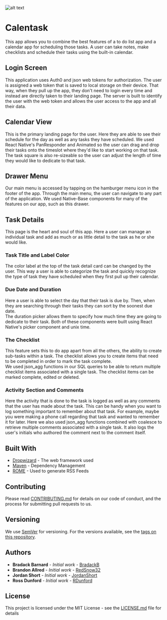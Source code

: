 ![alt text](https://user-images.githubusercontent.com/32680642/38333515-110b6dca-3816-11e8-8add-2756c420ae87.png)

# Calentask

This app allows you to combine the best features of a to do list app and a calendar app for scheduling those tasks.  A user can take notes, make checklists and schedule their tasks using the built-in calendar.

## Login Screen

This application uses Auth0 and json web tokens for authorization.  The user is assigned a web token that is saved to local storage on their device.  That way, when they pull up the app, they don't need to login every time and instead are directly taken to their landing page.
The server is built to identify the user with the web token and allows the user access to the app and all their data.

## Calendar View

This is the primary landing page for the user.  Here they are able to see their schedule for the day as well as any tasks they have scheduled.  We used React Native's PanResponder and Animated so the user can drag and drop their tasks onto the timeslot where they'd like to start working on that task.  The task square is also re-sizeable so the user can adjust the length of time they would like to dedicate to that task.

## Drawer Menu

Our main menu is accessed by tapping on the hamburger menu icon in the footer of the app.  Through the main menu, the user can navigate to any part of the application.  We used Native-Base components for many of the features on our app, such as this drawer.

## Task Details

This page is the heart and soul of this app.  Here a user can manage an individual task and add as much or as little detail to the task as he or she would like.

### Task Title and Label Color
The color label at the top of the task detail card can be changed by the user.  This way a user is able to categorize the task and quickly recognize the type of task they have scheduled when they first pull up their calendar.

### Due Date and Duration
Here a user is able to select the day that their task is due by.  Then, when they are searching through their tasks they can sort by the soonest due date.  
The duration picker allows them to specify how much time they are going to dedicate to their task.  Both of these components were built using React Native's picker component and unix time.

### The Checklist
This feature sets this to do app apart from all the others, the ability to create sub-tasks within a task.  The checklist allows you to create items that need to be completed in order to mark the task complete.  
We used json_agg functions in our SQL queries to be able to return multiple checklist items associated with a single task. The checklist items can be marked complete, edited or deleted.

### Activity Section and Comments
Here the activity that is done to the task is logged as well as any comments that the user has made about the task. This can be handy when you want to log something important to remember about that task. For example, maybe you were making a phone call regarding that task and wanted to remember it for later.
Here we also used json_agg functions combined with coalesce to retrieve multiple comments associated with a single task.  It also logs the user's initials who authored the comment next to the comment itself.


## Built With

* [Dropwizard](http://www.dropwizard.io/1.0.2/docs/) - The web framework used
* [Maven](https://maven.apache.org/) - Dependency Management
* [ROME](https://rometools.github.io/rome/) - Used to generate RSS Feeds

## Contributing

Please read [CONTRIBUTING.md](https://gist.github.com/PurpleBooth/b24679402957c63ec426) for details on our code of conduct, and the process for submitting pull requests to us.

## Versioning

We use [SemVer](http://semver.org/) for versioning. For the versions available, see the [tags on this repository](https://github.com/your/project/tags). 

## Authors

* **Bradack Barnard** - *Initial work* - [BradackB](https://github.com/bradackb)
* **Brandon Allred** - *Initial work* - [RedSnow32](https://github.com/redsnow32)
* **Jordan Short** - *Initial work* - [JordanShort](https://github.com/jordanshort)
* **Ross Dunford** - *Initial work* - [RDunford](https://github.com/rdunford)


## License

This project is licensed under the MIT License - see the [LICENSE.md](LICENSE.md) file for details
